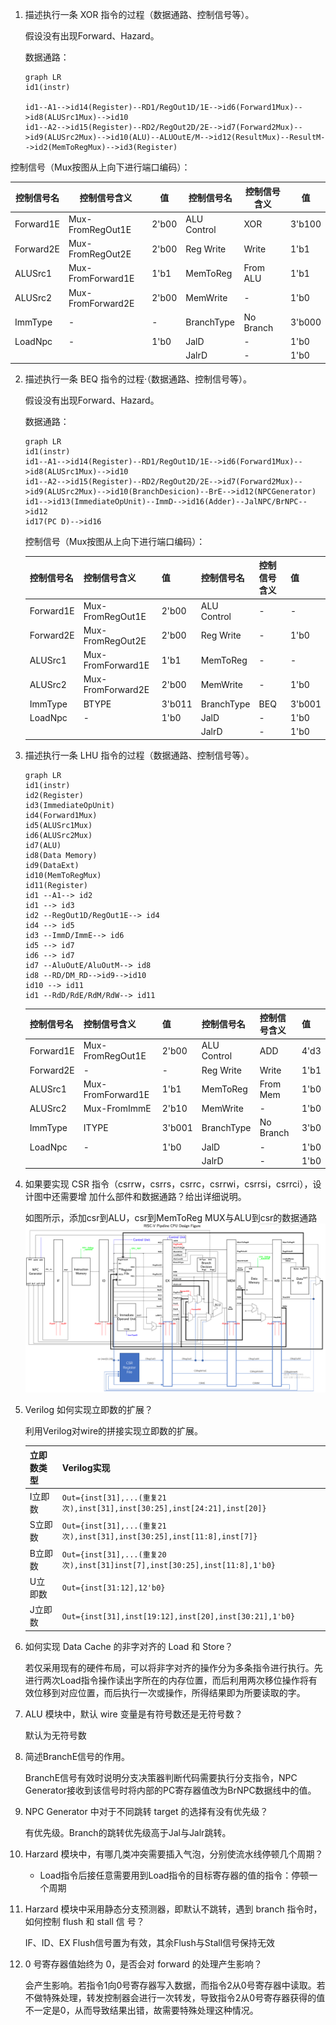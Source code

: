1. 描述执行一条 XOR 指令的过程（数据通路、控制信号等）。 

   假设没有出现Forward、Hazard。

   数据通路：

   ```mermaid
   graph LR
   id1(instr)
   
   id1--A1-->id14(Register)--RD1/RegOut1D/1E-->id6(Forward1Mux)-->id8(ALUSrc1Mux)-->id10
   id1--A2-->id15(Register)--RD2/RegOut2D/2E-->id7(Forward2Mux)-->id9(ALUSrc2Mux)-->id10(ALU)--ALUOutE/M-->id12(ResultMux)--ResultM-->id2(MemToRegMux)-->id3(Register)
   ```
   

控制信号（Mux按图从上向下进行端口编码）：

| 控制信号名 | 控制信号含义      | 值    | 控制信号名  | 控制信号含义 | 值     |
| ---------- | ----------------- | ----- | ----------- | ------------ | ------ |
| Forward1E  | Mux-FromRegOut1E  | 2'b00 | ALU Control | XOR          | 3'b100 |
| Forward2E  | Mux-FromRegOut2E  | 2'b00 | Reg Write   | Write        | 1'b1   |
| ALUSrc1    | Mux-FromForward1E | 1'b1  | MemToReg    | From ALU     | 1'b1   |
| ALUSrc2    | Mux-FromForward2E | 2'b00 | MemWrite    | -            | 1'b0   |
| ImmType    | -                 | -     | BranchType  | No Branch    | 3'b000 |
| LoadNpc    | -                 | 1'b0  | JalD        | -            | 1'b0   |
|            |                   |       | JalrD       | -            | 1'b0   |

2. 描述执行一条 BEQ 指令的过程·（数据通路、控制信号等）。 

   假设没有出现Forward、Hazard。

   数据通路：

   ```mermaid
   graph LR
   id1(instr)
   id1--A1-->id14(Register)--RD1/RegOut1D/1E-->id6(Forward1Mux)-->id8(ALUSrc1Mux)-->id10
   id1--A2-->id15(Register)--RD2/RegOut2D/2E-->id7(Forward2Mux)-->id9(ALUSrc2Mux)-->id10(BranchDesicion)--BrE-->id12(NPCGenerator)
   id1-->id13(ImmediateOpUnit)--ImmD-->id16(Adder)--JalNPC/BrNPC-->id12
   id17(PC D)-->id16
   ```

   控制信号（Mux按图从上向下进行端口编码）：

   | 控制信号名 | 控制信号含义      | 值     | 控制信号名  | 控制信号含义 | 值     |
   | ---------- | ----------------- | ------ | ----------- | ------------ | ------ |
   | Forward1E  | Mux-FromRegOut1E  | 2'b00  | ALU Control | -            | -      |
   | Forward2E  | Mux-FromRegOut2E  | 2'b00  | Reg Write   | -            | 1'b0   |
   | ALUSrc1    | Mux-FromForward1E | 1'b1   | MemToReg    | -            | -      |
   | ALUSrc2    | Mux-FromForward2E | 2'b00  | MemWrite    | -            | 1'b0   |
   | ImmType    | BTYPE             | 3'b011 | BranchType  | BEQ          | 3'b001 |
   | LoadNpc    | -                 | 1'b0   | JalD        | -            | 1'b0   |
   |            |                   |        | JalrD       | -            | 1'b0   |

3. 描述执行一条 LHU 指令的过程（数据通路、控制信号等）。 

   ```mermaid
   graph LR
   id1(instr)
   id2(Register)
   id3(ImmediateOpUnit)
   id4(Forward1Mux)
   id5(ALUSrc1Mux)
   id6(ALUSrc2Mux)
   id7(ALU)
   id8(Data Memory)
   id9(DataExt)
   id10(MemToRegMux)
   id11(Register)
   id1 --A1--> id2
   id1 --> id3
   id2 --RegOut1D/RegOut1E--> id4
   id4 --> id5
   id3 --ImmD/ImmE--> id6
   id5 --> id7
   id6 --> id7
   id7 --AluOutE/AluOutM--> id8
   id8 --RD/DM_RD-->id9-->id10
   id10 --> id11
   id1 --RdD/RdE/RdM/RdW--> id11
   ```

   | 控制信号名 | 控制信号含义      | 值     | 控制信号名  | 控制信号含义 | 值   |
   | ---------- | ----------------- | ------ | ----------- | ------------ | ---- |
   | Forward1E  | Mux-FromRegOut1E  | 2'b00  | ALU Control | ADD          | 4'd3 |
   | Forward2E  | -                 | -      | Reg Write   | Write        | 1'b1 |
   | ALUSrc1    | Mux-FromForward1E | 1'b1   | MemToReg    | From Mem     | 1'b0 |
   | ALUSrc2    | Mux-FromImmE      | 2'b10  | MemWrite    | -            | 1'b0 |
   | ImmType    | ITYPE             | 3'b001 | BranchType  | No Branch    | 3'b0 |
   | LoadNpc    | -                 | 1'b0   | JalD        | -            | 1'b0 |
   |            |                   |        | JalrD       | -            | 1'b0 |

4. 如果要实现 CSR 指令（csrrw，csrrs，csrrc，csrrwi，csrrsi，csrrci），设计图中还需要增 加什么部件和数据通路？给出详细说明。 

   如图所示，添加csr到ALU，csr到MemToReg MUX与ALU到csr的数据通路![csr](csr.png)

5. Verilog 如何实现立即数的扩展？ 

   利用Verilog对wire的拼接实现立即数的扩展。

   | 立即数类型 | Verilog实现                                                  |
   | ---------- | ------------------------------------------------------------ |
   | I立即数    | `Out={inst[31],...(重复21次),inst[31],inst[30:25],inst[24:21],inst[20]}` |
   | S立即数    | `Out={inst[31],...(重复21次),inst[31],inst[30:25],inst[11:8],inst[7]}` |
   | B立即数    | `Out={inst[31],...(重复20次),inst[31]inst[7],inst[30:25],inst[11:8],1'b0}` |
   | U立即数    | `Out={inst[31:12],12'b0}`                                    |
   | J立即数    | `Out={inst[31],inst[19:12],inst[20],inst[30:21],1'b0}`       |

6. 如何实现 Data Cache 的非字对齐的 Load 和 Store？ 

   若仅采用现有的硬件布局，可以将非字对齐的操作分为多条指令进行执行。先进行两次Load指令操作读出字所在的内存位置，而后利用两次移位操作将有效位移到对应位置，而后执行一次或操作，所得结果即为所要读取的字。

7. ALU 模块中，默认 wire 变量是有符号数还是无符号数？ 

   默认为无符号数

8. 简述BranchE信号的作用。 

   BranchE信号有效时说明分支决策器判断代码需要执行分支指令，NPC Generator接收到该信号时将内部的PC寄存器值改为BrNPC数据线中的值。

9. NPC Generator 中对于不同跳转 target 的选择有没有优先级？ 

   有优先级。Branch的跳转优先级高于Jal与Jalr跳转。

10. Harzard 模块中，有哪几类冲突需要插入气泡，分别使流水线停顿几个周期？ 

    * Load指令后接任意需要用到Load指令的目标寄存器的值的指令：停顿一个周期
    
11. Harzard 模块中采用静态分支预测器，即默认不跳转，遇到 branch 指令时，如何控制 flush 和 stall 信 号？ 

    IF、ID、EX Flush信号置为有效，其余Flush与Stall信号保持无效

12. 0 号寄存器值始终为 0，是否会对 forward 的处理产生影响？

    会产生影响。若指令1向0号寄存器写入数据，而指令2从0号寄存器中读取。若不做特殊处理，转发控制器会进行一次转发，导致指令2从0号寄存器获得的值不一定是0，从而导致结果出错，故需要特殊处理这种情况。